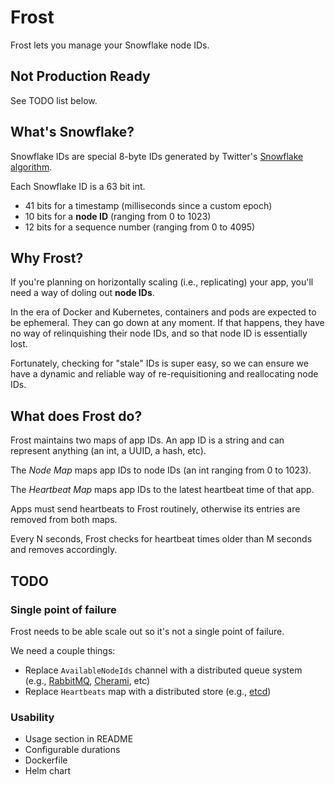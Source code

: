 # Frost
Frost lets you manage your Snowflake node IDs.

## Not Production Ready
See TODO list below.

## What's Snowflake?
Snowflake IDs are special 8-byte IDs generated by Twitter's 
[Snowflake](https://developer.twitter.com/en/docs/basics/twitter-ids) 
[algorithm](https://blog.twitter.com/engineering/en_us/a/2010/announcing-snowflake.html).

Each Snowflake ID is a 63 bit int.
- 41 bits for a timestamp (milliseconds since a custom epoch)
- 10 bits for a **node ID** (ranging from 0 to 1023)
- 12 bits for a sequence number (ranging from 0 to 4095)

## Why Frost?
If you're planning on horizontally scaling (i.e., replicating) your app, 
you'll need a way of doling out **node IDs**.

In the era of Docker and Kubernetes, containers and pods are expected to be ephemeral.
They can go down at any moment.
If that happens, they have no way of relinquishing their node IDs, 
and so that node ID is essentially lost.

Fortunately, checking for "stale" IDs is super easy, so we can ensure
we have a dynamic and reliable way of re-requisitioning and reallocating node IDs.

## What does Frost do?
Frost maintains two maps of app IDs.
An app ID is a string and can represent anything (an int, a UUID, a hash, etc).

The *Node Map* maps app IDs to node IDs (an int ranging from 0 to 1023).

The *Heartbeat Map* maps app IDs to the latest heartbeat time of that app.

Apps must send heartbeats to Frost routinely, otherwise its entries are removed from both maps.

Every N seconds, Frost checks for heartbeat times older than M seconds and removes accordingly.

## TODO
### Single point of failure
Frost needs to be able scale out so it's not a single point of failure.

We need a couple things:
- Replace `AvailableNodeIds` channel with a distributed queue system 
(e.g., [RabbitMQ](https://www.rabbitmq.com/), [Cherami](https://github.com/uber/cherami-server), etc)
- Replace `Heartbeats` map with a distributed store (e.g., [etcd](https://github.com/coreos/etcd))

### Usability
- Usage section in README
- Configurable durations
- Dockerfile
- Helm chart